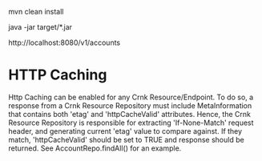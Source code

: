 

mvn clean install

java -jar target/*.jar

http://localhost:8080/v1/accounts


# HTTP Caching
Http Caching can be enabled for any Crnk Resource/Endpoint. To do so, a response from a Crnk Resource Repository must include MetaInformation that contains both 'etag' and 'httpCacheValid' attributes. Hence, the Crnk Resource Repository is responsible for extracting 'If-None-Match' request header, and generating current 'etag' value to compare against. If they match, 'httpCacheValid' should be set to TRUE and response should be returned. See AccountRepo.findAll() for an example.